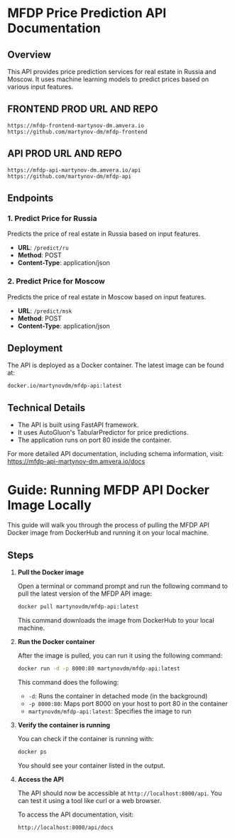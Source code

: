 # MFDP Price Prediction API Documentation

## Overview

This API provides price prediction services for real estate in Russia and Moscow. It uses machine learning models to predict prices based on various input features.

## FRONTEND PROD URL AND REPO

```
https://mfdp-frontend-martynov-dm.amvera.io
https://github.com/martynov-dm/mfdp-frontend
```

## API PROD URL AND REPO

```
https://mfdp-api-martynov-dm.amvera.io/api
https://github.com/martynov-dm/mfdp-api
```

## Endpoints

### 1. Predict Price for Russia

Predicts the price of real estate in Russia based on input features.

- **URL**: `/predict/ru`
- **Method**: POST
- **Content-Type**: application/json

### 2. Predict Price for Moscow

Predicts the price of real estate in Moscow based on input features.

- **URL**: `/predict/msk`
- **Method**: POST
- **Content-Type**: application/json

## Deployment

The API is deployed as a Docker container. The latest image can be found at:

```
docker.io/martynovdm/mfdp-api:latest
```

## Technical Details

- The API is built using FastAPI framework.
- It uses AutoGluon's TabularPredictor for price predictions.
- The application runs on port 80 inside the container.

For more detailed API documentation, including schema information, visit:
https://mfdp-api-martynov-dm.amvera.io/docs

# Guide: Running MFDP API Docker Image Locally

This guide will walk you through the process of pulling the MFDP API Docker image from DockerHub and running it on your local machine.

## Steps

1. **Pull the Docker image**

   Open a terminal or command prompt and run the following command to pull the latest version of the MFDP API image:

   ```bash
   docker pull martynovdm/mfdp-api:latest
   ```

   This command downloads the image from DockerHub to your local machine.

2. **Run the Docker container**

   After the image is pulled, you can run it using the following command:

   ```bash
   docker run -d -p 8000:80 martynovdm/mfdp-api:latest
   ```

   This command does the following:

   - `-d`: Runs the container in detached mode (in the background)
   - `-p 8000:80`: Maps port 8000 on your host to port 80 in the container
   - `martynovdm/mfdp-api:latest`: Specifies the image to run

3. **Verify the container is running**

   You can check if the container is running with:

   ```bash
   docker ps
   ```

   You should see your container listed in the output.

4. **Access the API**

   The API should now be accessible at `http://localhost:8000/api`. You can test it using a tool like curl or a web browser.

   To access the API documentation, visit:

   ```
   http://localhost:8000/api/docs
   ```
